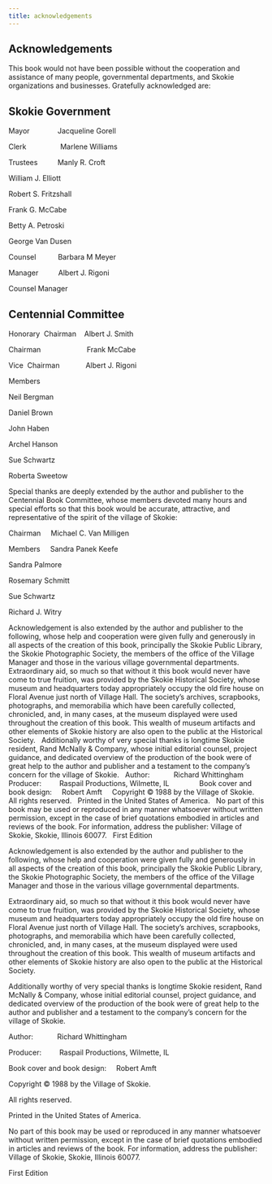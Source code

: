 ```yaml
---
title: acknowledgements
---
```

## Acknowledgements
This book would not have been possible without the
cooperation and assistance of many people, gov­ernmental departments, and
Skokie organizations and businesses. Gratefully acknowledged are:

## Skokie Government

Mayor              Jacqueline
Gorell

Clerk                 Marlene
Williams

Trustees          Manly
R. Croft

William
J. Elliott

Robert
S. Fritzshall

Frank
G. McCabe

Betty
A. Petroski

George
Van Dusen

Counsel           Barbara
M Meyer

Manager          Albert
J. Rigoni

Counsel Manager



## Centennial Committee

Honorary 
Chairman    Albert J. Smith

Chairman                      
Frank McCabe

Vice  Chairman            
Albert J. Rigoni

Members

Neil
Bergman

Daniel
Brown

John
Haben

Archel
Hanson

Sue
Schwartz

Roberta
Sweetow



Special thanks are deeply extended by the
author and publisher to the Centennial Book Committee, whose members devoted
many hours and special ef­forts so that this book would be accurate,
attractive, and representative of the spirit of the village of Skokie:



Chairman     Michael C. Van Milligen

Members     Sandra Panek Keefe

Sandra Palmore

Rosemary Schmitt

Sue Schwartz

Richard J. Witry

Acknowledgement is also extended by the
author and publisher to the following, whose help and cooperation were given
fully and generously in all aspects of the creation of this book, principally
the Skokie Public Library, the Skokie Photographic Society, the members of the
office of the Village Manager and those in the various village governmental
departments.
 
Extraordinary aid, so
much so that without it this book would never have come to true fruition, was
provided by the Skokie Historical Society, whose museum and headquarters
today appropriately occupy the old fire house on Floral Avenue just north of
Village Hall. The society’s archives, scrapbooks, photographs, and memorabilia
which have been carefully collected, chronicled, and, in many cases, at the
museum
displayed were used throughout the creation of this book. This wealth of museum
artifacts and other elements of Skokie history are also open to the public at
the Historical Society.
 
Additionally worthy of
very special thanks is longtime Skokie resident, Rand McNally & Company,
whose initial editorial counsel, project guidance, and dedicated overview of
the production of the book were of great help to the author and publisher and a
testament to the company’s concern for the village of Skokie.
 
Author:            Richard Whittingham
Producer:         Raspail Productions, Wilmette, IL
 
            Book cover and book design:    
Robert Amft
 
 
Copyright © 1988 by the Village of Skokie.
All rights reserved.
 
Printed in the United States of America.
 
No part of this book may be used or reproduced in any manner whatsoever
without written permission, except in the case of brief quotations embodied in
articles and reviews of the book. For information, address the publisher: Village of Skokie, Skokie, Illinois 60077.
 
First Edition

Acknowledgement is also extended by the
author and publisher to the following, whose help and cooperation were given
fully and generously in all aspects of the creation of this book, principally
the Skokie Public Library, the Skokie Photographic Society, the members of the
office of the Village Manager and those in the various village governmental
departments.



Extraordinary aid, so
much so that without it this book would never have come to true fruition, was
provided by the Skokie Historical Society, whose museum and headquarters
today appropriately occupy the old fire house on Floral Avenue just north of
Village Hall. The society’s archives, scrapbooks, photographs, and memorabilia
which have been carefully collected, chronicled, and, in many cases, at the
museum
displayed were used throughout the creation of this book. This wealth of museum
artifacts and other elements of Skokie history are also open to the public at
the Historical Society.



Additionally worthy of
very special thanks is longtime Skokie resident, Rand McNally & Company,
whose initial editorial counsel, project guidance, and dedicated overview of
the production of the book were of great help to the author and publisher and a
testament to the company’s concern for the village of Skokie.



Author:            Richard Whittingham

Producer:         Raspail Productions, Wilmette, IL



Book cover and book design:    
Robert Amft





Copyright © 1988 by the Village of Skokie.

All rights reserved.



Printed in the United States of America.



No part of this book may be used or reproduced in any manner whatsoever
without written permission, except in the case of brief quotations embodied in
articles and reviews of the book. For information, address the publisher: Village of Skokie, Skokie, Illinois 60077.



First Edition



